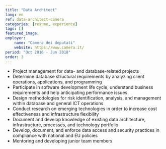 ```yaml
---
title: "Data Architect"
lang: en
ref: data-architect-camera
categories: [resume, experience]
tags: []
featured_image:
employer:
    name: "Camera dei deputati"
    website: https://www.camera.it/
period: "Oct 2016 - Jun 2018"
order: 3
---
```


- Project management for data- and database-related projects
- Determine database structural requirements by analyzing client operations, applications, and programming
- Participate in software development life cycle, understand business requirements and help anticipating performance issues
- Design methodologies for risk identification, analysis, and management within database and general ICT operations
- Conduct research on emerging technologies in order to increase cost effectiveness and infrastructure flexibility
- Document and develop knowledge of existing data architecture, infrastructure, processes, and technology portfolio
- Develop, document, and enforce data access and security practices in compliance with national and EU policies
- Mentoring and developing junior team members
